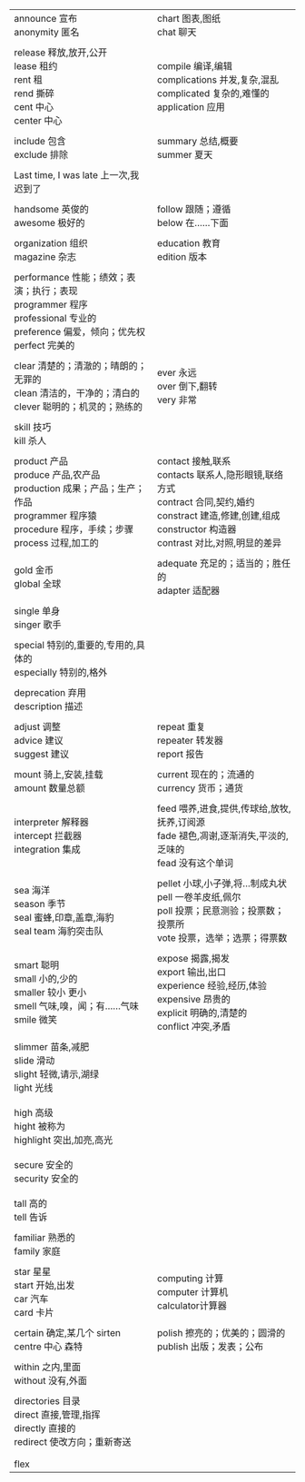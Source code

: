 |                                                              |                                                              |
| ------------------------------------------------------------ | ------------------------------------------------------------ |
| announce 宣布<br />anonymity 匿名                            | chart 图表,图纸<br/>chat 聊天                                |
|                                                              |                                                              |
| release 释放,放开,公开<br />lease 租约<br />rent 租<br />rend 撕碎<br />cent 中心<br />center 中心 | compile 编译,编辑<br/>complications 并发,复杂,混乱<br/>complicated   复杂的,难懂的<br/> application 应用 |
|                                                              |                                                              |
| include 包含<br />exclude 排除                               | summary 总结,概要<br/>summer 夏天                            |
|                                                              |                                                              |
| Last time, I was late 上一次,我迟到了                        |                                                              |
|                                                              |                                                              |
| handsome 英俊的<br />awesome 极好的                          | follow 跟随；遵循<br/>below 在……下面                         |
|                                                              |                                                              |
| organization 组织<br />magazine 杂志                         | education 教育<br/>edition 版本                              |
|                                                              |                                                              |
| performance 性能；绩效；表演；执行；表现<br />programmer 程序<br />professional 专业的<br />preference 偏爱，倾向；优先权<br />perfect 完美的<br /> |                                                              |
|                                                              |                                                              |
| clear 清楚的；清澈的；晴朗的；无罪的<br />clean 清洁的，干净的；清白的<br />clever 聪明的；机灵的；熟练的 | ever 永远<br/>over 倒下,翻转<br/>very 非常                   |
|                                                              |                                                              |
| skill 技巧<br />kill 杀人                                    |                                                              |
|                                                              |                                                              |
| product 产品<br />produce 产品,农产品<br />production 成果；产品；生产；作品<br />programmer 程序猿<br/>procedure  程序，手续；步骤<br/>process 过程,加工的 | contact  接触,联系<br/>contacts 联系人,隐形眼镜,联络方式<br/>contract 合同,契约,婚约  <br/>constract 建造,修建,创建,组成 <br/>constructor 构造器<br/>contrast 对比,对照,明显的差异 |
|                                                              |                                                              |
| gold 金币<br/>global 全球                                    | adequate 充足的；适当的；胜任的<br/>adapter 适配器           |
|                                                              |                                                              |
| single 单身<br />singer 歌手                                 |                                                              |
|                                                              |                                                              |
| special 特别的,重要的,专用的,具体的<br />especially 特别的,格外 |                                                              |
|                                                              |                                                              |
| deprecation 弃用<br />description 描述                       |                                                              |
|                                                              |                                                              |
| adjust 调整<br/>advice 建议<br/>suggest 建议                 | repeat 重复<br/>repeater 转发器<br/>report 报告              |
|                                                              |                                                              |
| mount 骑上,安装,挂载<br />amount 数量总额                    | current 现在的；流通的<br/>currency 货币；通货               |
|                                                              |                                                              |
| interpreter  解释器 <br/>intercept 拦截器<br />integration 集成 | feed  喂养,进食,提供,传球给,放牧,抚养,订阅源<br/>fade 褪色,凋谢,逐渐消失,平淡的,乏味的<br/>fead 没有这个单词 |
|                                                              |                                                              |
| sea 海洋<br/>season 季节<br/>seal 蜜蜂,印章,盖章,海豹<br/>seal team 海豹突击队 | pellet 小球,小子弹,将…制成丸状<br/>pell 一卷羊皮纸,佩尔<br/>poll 投票；民意测验；投票数；投票所<br/>vote 投票，选举；选票；得票数 |
|                                                              |                                                              |
| smart 聪明<br/>small  小的,少的<br/>smaller 较小 更小<br/>smell 气味,嗅，闻；有……气味<br/>smile 微笑 | expose  揭露,揭发<br/>export 输出,出口<br/>experience 经验,经历,体验<br/>expensive 昂贵的<br/>explicit 明确的,清楚的<br/>conflict 冲突,矛盾 |
|                                                              |                                                              |
| slimmer 苗条,减肥<br />slide 滑动<br/>slight 轻微,请示,湖绿<br/>light 光线<br/><br/>high 高级<br/>hight 被称为<br/>highlight 突出,加亮,高光<br/><br/>secure 安全的<br/>security 安全的<br/><br/>tall 高的<br/>tell 告诉 |                                                              |
|                                                              |                                                              |
| familiar 熟悉的<br/>family   家庭                            |                                                              |
|                                                              |                                                              |
| star 星星<br/>start 开始,出发<br />car 汽车<br />card 卡片   | computing 计算<br/>computer  计算机<br/>calculator计算器     |
|                                                              |                                                              |
| certain 确定,某几个   sirten<br/>centre 中心 森特            | polish 擦亮的；优美的；圆滑的<br/>publish 出版；发表；公布   |
|                                                              |                                                              |
| within  之内,里面<br/>without 没有,外面                      |                                                              |
|                                                              |                                                              |
| directories 目录<br />direct 直接,管理,指挥<br/>directly 直接的<br />redirect 使改方向；重新寄送 |                                                              |
|                                                              |                                                              |
|                                                              |                                                              |
| flex                                                         |                                                              |





